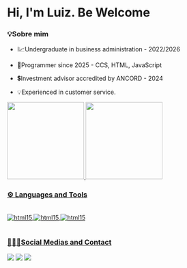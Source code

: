 # Hi, I'm Luiz. Be Welcome
  ### 💡Sobre mim

* <p> I📈Undergraduate in business administration - 2022/2026</p>
* <p>  📍Programmer since 2025 - CCS, HTML, JavaScript</p>
* <p> 💲Investment advisor accredited by ANCORD - 2024</p>
* <p> 💡Experienced in customer service.</p>

<table>
   <a href="https://github.com/20TheGod">
   <img height="180em" src="https://github-readme-stats.vercel.app/api?username=20TheGod&show_icons=true&theme=tokyonight&include_all_commits=true&count_private=true"/>
   <img height="180em" src="https://github-readme-stats.vercel.app/api/top-langs/?username=20TheGod&layout=compact&langs_count=6&theme=tokyonight"/>
   
   ### ⚙️ Languages ​​and Tools
  <div style="display"> <br/>
 <img align="center" alt="html15" src= "https://img.shields.io/badge/HTML5-E34F26?style=for-the-badge&logo=html5&logoColor=white" />
 <img align="center" alt="html15" src= "https://img.shields.io/badge/CSS3-1572B6?style=for-the-badge&logo=css3&logoColor=white" />
 <img align="center" alt="html15" src= "https://img.shields.io/badge/JavaScript-323330?style=for-the-badge&logo=javascript&logoColor=F7DF1E" />
 </div>
  
 </table>
 
 ### 🧑🏻‍💻Social Medias and Contact
 <div> 
   <a href="https://www.instagram.com/luiz_oms20/" target="_blank"><img src="https://img.shields.io/badge/-Instagram-%23E4405F?style=for-the-badge&logo=instagram&logoColor=white" target="_blank"></a>
   <a href = "mailto: luizomsgolden@gmail.com"><img src="https://img.shields.io/badge/-Gmail-%23333?style=for-the-badge&logo=gmail&logoColor=white" target="_blank"></a>
   <a href="https:www.linkedin.com/in/luizoms20/" target="_blank"><img src="https://img.shields.io/badge/-LinkedIn-%230077B5?style=for-the-badge&logo=linkedin&logoColor=white" target="_blank"></a>
  <a href="https://wa.me/5537988440829" title="WhatsApp">
    
 </div>

